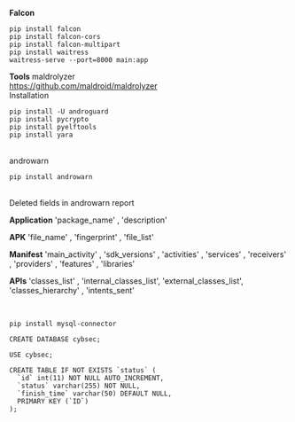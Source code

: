 **Falcon**
```
pip install falcon
pip install falcon-cors
pip install falcon-multipart
pip install waitress
waitress-serve --port=8000 main:app
```

**Tools**
maldrolyzer <br>
https://github.com/maldroid/maldrolyzer <br>
Installation <br>
```
pip install -U androguard
pip install pycrypto
pip install pyelftools
pip install yara
```
<br>
androwarn
<br>

```
pip install androwarn
```

<br>
Deleted fields in androwarn report
<br>

**Application**
'package_name'         ,
'description'

**APK**
'file_name'            ,
'fingerprint'          ,
'file_list'                 

**Manifest**
'main_activity'        ,
'sdk_versions'         ,
'activities'           ,
'services'             ,
'receivers'            ,
'providers'            ,
'features'             ,
'libraries'

**APIs**
'classes_list'         ,
'internal_classes_list',
'external_classes_list',
'classes_hierarchy'    ,
'intents_sent'

<br>

```
pip install mysql-connector

CREATE DATABASE cybsec;

USE cybsec;

CREATE TABLE IF NOT EXISTS `status` (
  `id` int(11) NOT NULL AUTO_INCREMENT,
  `status` varchar(255) NOT NULL,
  `finish_time` varchar(50) DEFAULT NULL,
  PRIMARY KEY (`ID`)
);
```
